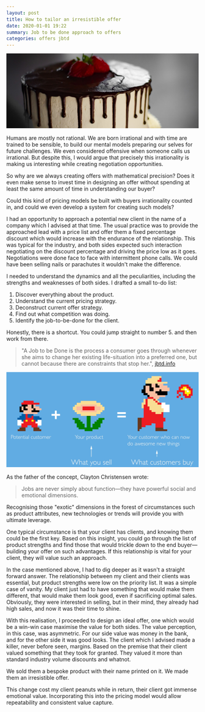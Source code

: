 ```yaml
---
layout: post
title: How to tailor an irresistible offer
date: 2020-01-01 19:22
summary: Job to be done approach to offers
categories: offers jbtd
---
```


![](/assets/img/david-holifield-J-46sdLKbRY-unsplash.jpg)

Humans are mostly not rational. We are born irrational and with time are trained to be sensible, to build our mental models preparing our selves for future challenges. We even considered offensive when someone calls us irrational. But despite this, I would argue that precisely this irrationality is making us interesting while creating negotiation opportunities.

So why are we always creating offers with mathematical precision? Does it even make sense to invest time in designing an offer without spending at least the same amount of time in understanding our buyer?

Could this kind of pricing models be built with buyers irrationality counted in, and could we even develop a system for creating such models?

I had an opportunity to approach a potential new client in the name of a company which I advised at that time. The usual practice was to provide the approached lead with a price list and offer them a fixed percentage discount which would increase with the endurance of the relationship. This was typical for the industry, and both sides expected such interaction negotiating on the discount percentage and driving the price low as it goes. Negotiations were done face to face with intermittent phone calls. We could have been selling nails or parachutes it wouldn't make the difference.

I needed to understand the dynamics and all the peculiarities, including the strengths and weaknesses of both sides. I drafted a small to-do list:

1.  Discover everything about the product.
2.  Understand the current pricing strategy.
3.  Deconstruct current offer strategy.
4.  Find out what competition was doing.
5.  Identify the job-to-be-done for the client.

Honestly, there is a shortcut. You could jump straight to number 5. and then work from there.

> "A Job to be Done is the process a consumer goes through whenever she aims to change her existing life-situation into a preferred one, but cannot because there are constraints that stop her.", [jbtd.info](https://jtbd.info/2-what-is-jobs-to-be-done-jtbd-796b82081cca)

![SAMUEL HULICK USES THIS ILLUSTRATION TO SHOW HOW CUSTOMERS USE PRODUCTS TO DESIGN A "NEW ME".](/assets/img/jobtobemario.jpeg?classes=caption "Samuel Hulick uses this illustration to show how customers use products to design a New Me.")

As the father of the concept, Clayton Christensen wrote:
> Jobs are never simply about function—they have powerful social and emotional dimensions.

Recognising those "exotic" dimensions in the forest of circumstances such as product attributes, new technologies or trends will provide you with ultimate leverage.

One typical circumstance is that your client has clients, and knowing them could be the first key. Based on this insight, you could go through the list of product strengths and find those that would trickle down to the end buyer—building your offer on such advantages. If this relationship is vital for your client, they will value such an approach.

In the case mentioned above, I had to dig deeper as it wasn't a straight forward answer. The relationship between my client and their clients was essential, but product strengths were low on the priority list. It was a simple case of vanity. My client just had to have something that would make them different, that would make them look good, even if sacrificing optimal sales. Obviously, they were interested in selling, but in their mind, they already had high sales, and now it was their time to shine.

With this realisation, I proceeded to design an ideal offer, one which would be a win-win case maximise the value for both sides. The value perception, in this case, was asymmetric. For our side value was money in the bank, and for the other side it was good looks. The client which I advised made a killer, never before seen, margins. Based on the premise that their client valued something that they took for granted. They valued it more than standard industry volume discounts and whatnot.

We sold them a bespoke product with their name printed on it. We made them an irresistible offer.

This change cost my client peanuts while in return, their client got immense emotional value. Incorporating this into the pricing model would allow repeatability and consistent value capture.
